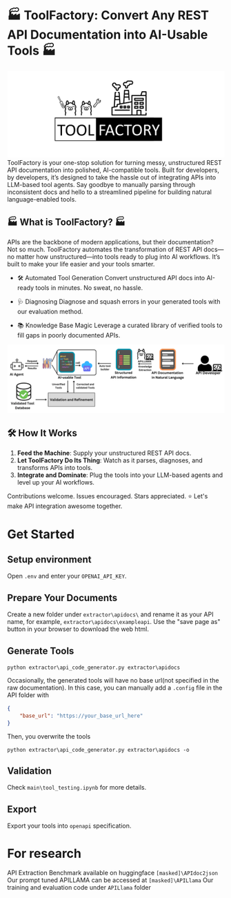 # 🏭 ToolFactory: Convert Any REST API Documentation into AI-Usable Tools 🏭
![toolfactory](toolfactory-logo-1.png)
ToolFactory is your one-stop solution for turning messy, unstructured REST API documentation into polished, AI-compatible tools. Built for developers, by developers, it’s designed to take the hassle out of integrating APIs into LLM-based tool agents. Say goodbye to manually parsing through inconsistent docs and hello to a streamlined pipeline for building natural language-enabled tools.
## 🏭 What is ToolFactory? 🏭

APIs are the backbone of modern applications, but their documentation? Not so much. ToolFactory automates the transformation of REST API docs—no matter how unstructured—into tools ready to plug into AI workflows. It’s built to make your life easier and your tools smarter.

* 🛠 Automated Tool Generation
   Convert unstructured API docs into AI-ready tools in minutes. No sweat, no hassle.

* 🩺 Diagnosing
  Diagnose and squash errors in your generated tools with our evaluation method.

* 📚 Knowledge Base Magic
  Leverage a curated library of verified tools to fill gaps in poorly documented APIs. 
  
![toolfactorypipeline](toolfactorypipeline-1.png)
## 🛠 How It Works

1.    **Feed the Machine**: Supply your unstructured REST API docs.
2.    **Let ToolFactory Do Its Thing**: Watch as it parses, diagnoses, and transforms APIs into tools.
3.    **Integrate and Dominate**: Plug the tools into your LLM-based agents and level up your AI workflows.

Contributions welcome. Issues encouraged. Stars appreciated. ⭐ Let's make API integration awesome together.

# Get Started
## Setup environment
Open `.env` and enter your `OPENAI_API_KEY`.
## Prepare Your Documents
Create a new folder under `extractor\apidocs\` and rename it as your API name, for example, `extractor\apidocs\exampleapi`. Use the "save page as" button in your browser to download the web html.
## Generate Tools
```shell
python extractor\api_code_generator.py extractor\apidocs
```
Occasionally, the generated tools will have no base url(not specified in the raw documentation).
In this case, you can manually add a `.config` file in the API folder with
```JSON
{
    "base_url": "https://your_base_url_here"
}
```
Then, you overwrite the tools
```shell
python extractor\api_code_generator.py extractor\apidocs -o
```
## Validation
Check `main\tool_testing.ipynb` for more details.

## Export
Export your tools into `openapi` specification.


# For research
API Extraction Benchmark available on huggingface `[masked]\APIdoc2json`
Our prompt tuned APILLAMA can be accessed at `[masked]\APILlama`
Our training and evaluation code under `APILlama` folder